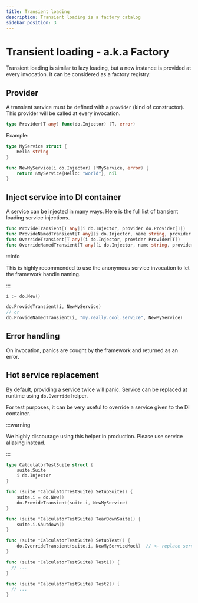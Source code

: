 ```yaml
---
title: Transient loading
description: Transient loading is a factory catalog
sidebar_position: 3
---
```


# Transient loading - a.k.a Factory

Transient loading is similar to lazy loading, but a new instance is provided at every invocation. It can be considered as a factory registry.

## Provider

A transient service must be defined with a `provider` (kind of constructor). This provider will be called at every invocation.

```go
type Provider[T any] func(do.Injector) (T, error)
```

Example:

```go
type MyService struct {
    Hello string
}

func NewMyService(i do.Injector) (*MyService, error) {
    return &MyService{Hello: "world"}, nil
}
```

## Inject service into DI container

A service can be injected in many ways. Here is the full list of transient loading service injections.

```go
func ProvideTransient[T any](i do.Injector, provider do.Provider[T])
func ProvideNamedTransient[T any](i do.Injector, name string, provider do.Provider[T])
func OverrideTransient[T any](i do.Injector, provider Provider[T])
func OverrideNamedTransient[T any](i do.Injector, name string, provider do.Provider[T])
```

:::info

This is highly recommended to use the anonymous service invocation to let the framework handle naming.

:::

```go
i := do.New()

do.ProvideTransient(i, NewMyService)
// or
do.ProvideNamedTransient(i, "my.really.cool.service", NewMyService)
```

## Error handling

On invocation, panics are cought by the framework and returned as an error.

## Hot service replacement

By default, providing a service twice will panic. Service can be replaced at runtime using `do.Override` helper.

For test purposes, it can be very useful to override a service given to the DI container.

:::warning

We highly discourage using this helper in production. Please use service aliasing instead.

:::

```go
type CalculatorTestSuite struct {
    suite.Suite
    i do.Injector
}

func (suite *CalculatorTestSuite) SetupSuite() {
    suite.i = do.New()
    do.ProvideTransient(suite.i, NewMyService)
}

func (suite *CalculatorTestSuite) TearDownSuite() {
    suite.i.Shutdown()
}

func (suite *CalculatorTestSuite) SetupTest() {
    do.OverrideTransient(suite.i, NewMyServiceMock)  // <- replace service by mock
}

func (suite *CalculatorTestSuite) Test1() {
  // ...
}

func (suite *CalculatorTestSuite) Test2() {
  // ...
}
```
